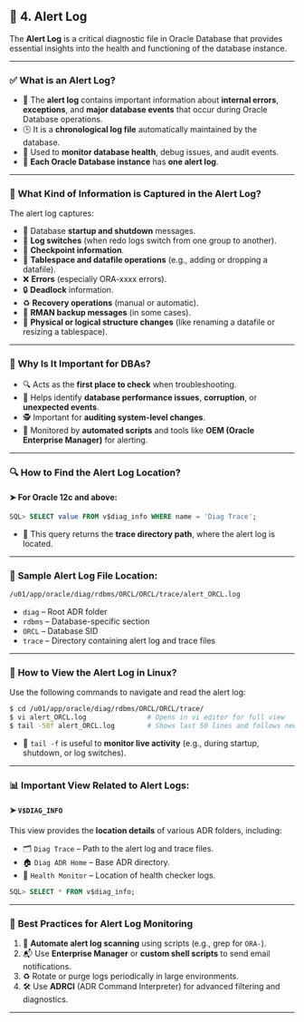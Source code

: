 
## 📣 **4. Alert Log**

The **Alert Log** is a critical diagnostic file in Oracle Database that provides essential insights into the health and functioning of the database instance.

---

### ✅ **What is an Alert Log?**

* 📜 The **alert log** contains important information about **internal errors**, **exceptions**, and **major database events** that occur during Oracle Database operations.
* 🕒 It is a **chronological log file** automatically maintained by the database.
* 🧭 Used to **monitor database health**, debug issues, and audit events.
* 🧩 **Each Oracle Database instance** has **one alert log**.

---

### 📌 **What Kind of Information is Captured in the Alert Log?**

The alert log captures:

* 🚀 Database **startup and shutdown** messages.
* 🔄 **Log switches** (when redo logs switch from one group to another).
* 📍 **Checkpoint information**.
* 📂 **Tablespace and datafile operations** (e.g., adding or dropping a datafile).
* ❌ **Errors** (especially ORA-xxxx errors).
* 🔒 **Deadlock** information.
* ♻️ **Recovery operations** (manual or automatic).
* 💾 **RMAN backup messages** (in some cases).
* 🧱 **Physical or logical structure changes** (like renaming a datafile or resizing a tablespace).

---

### 🧠 **Why Is It Important for DBAs?**

* 🔍 Acts as the **first place to check** when troubleshooting.
* 🐢 Helps identify **database performance issues**, **corruption**, or **unexpected events**.
* 🕵️ Important for **auditing system-level changes**.
* 🤖 Monitored by **automated scripts** and tools like **OEM (Oracle Enterprise Manager)** for alerting.

---

### 🔍 **How to Find the Alert Log Location?**

#### ➤ For Oracle 12c and above:

```sql
SQL> SELECT value FROM v$diag_info WHERE name = 'Diag Trace';
```

* 📂 This query returns the **trace directory path**, where the alert log is located.

---

### 📁 **Sample Alert Log File Location:**

```bash
/u01/app/oracle/diag/rdbms/ORCL/ORCL/trace/alert_ORCL.log
```

* `diag` – Root ADR folder
* `rdbms` – Database-specific section
* `ORCL` – Database SID
* `trace` – Directory containing alert log and trace files

---

### 🔧 **How to View the Alert Log in Linux?**

Use the following commands to navigate and read the alert log:

```bash
$ cd /u01/app/oracle/diag/rdbms/ORCL/ORCL/trace/
$ vi alert_ORCL.log               # Opens in vi editor for full view
$ tail -50f alert_ORCL.log        # Shows last 50 lines and follows new entries live
```

* 👀 `tail -f` is useful to **monitor live activity** (e.g., during startup, shutdown, or log switches).

---

### 📊 **Important View Related to Alert Logs:**

#### ➤ `V$DIAG_INFO`

This view provides the **location details** of various ADR folders, including:

* 🗂️ `Diag Trace` – Path to the alert log and trace files.
* 🏠 `Diag ADR Home` – Base ADR directory.
* 🧪 `Health Monitor` – Location of health checker logs.

```sql
SQL> SELECT * FROM v$diag_info;
```

---

### 📝 **Best Practices for Alert Log Monitoring**

1. 🤖 **Automate alert log scanning** using scripts (e.g., grep for `ORA-`).
2. 📬 Use **Enterprise Manager** or **custom shell scripts** to send email notifications.
3. ♻️ Rotate or purge logs periodically in large environments.
4. 🛠️ Use **ADRCI** (ADR Command Interpreter) for advanced filtering and diagnostics.

---
